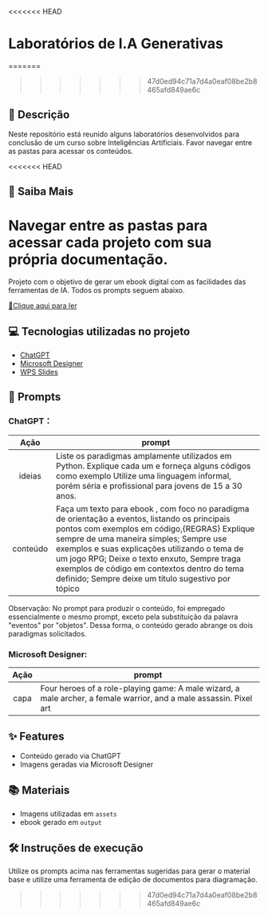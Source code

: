 <<<<<<< HEAD
# Laboratórios de I.A Generativas
=======

>>>>>>> 47d0ed94c71a7d4a0eaf08be2b8465afd849ae6c

## 📒 Descrição
Neste repositório está reunido alguns laboratórios desenvolvidos para conclusão de um curso sobre Inteligências Artificiais. 
Favor navegar entre as pastas para acessar os conteúdos.

<<<<<<< HEAD
## 🔎 Saiba Mais
Navegar entre as pastas para acessar cada projeto com sua própria documentação.
=======
Projeto com o objetivo de gerar um ebook digital com as facilidades das ferramentas de IA. 
Todos os prompts seguem abaixo.

<a href="https://github.com/wilsondesouza/create-ebook-python/blob/main/output/ebook-python-paradigmas.pdf" title="Ler eBook"> 📕Clique aqui para ler</a>

## 💻 Tecnologias utilizadas no projeto

- [ChatGPT](https://chat.openai.com/) 
- [Microsoft Designer](https://designer.microsoft.com/)
- [WPS Slides](https://www.wps.com/pt-BR/)

## 🧠 Prompts

### ChatGPT：

|   Ação   | prompt                                                                                                                                                                                                                                                                         |
| :------: | ------------------------------------------------------------------------------------------------------------------------------------------------------------------------------------------------------------------------------------------------------------------------------ |
|  ideias  | Liste os paradigmas amplamente utilizados em Python. Explique cada um e forneça alguns códigos como exemplo Utilize uma linguagem informal, porém séria e profissional para jovens de 15 a 30 anos.
| conteúdo | Faça um texto para ebook , com foco no paradigma de orientação a eventos, listando os principais pontos com exemplos em código,{REGRAS} Explique sempre de uma maneira simples; Sempre use exemplos e suas explicações utilizando o tema de um jogo RPG; Deixe o texto enxuto, Sempre traga exemplos de código em contextos dentro do tema definido; Sempre deixe um título sugestivo por tópico |

Observação: No prompt para produzir o conteúdo, foi empregado essencialmente o mesmo prompt, exceto pela substituição da palavra "eventos" por "objetos". Dessa forma, o conteúdo gerado abrange os dois paradigmas solicitados.


### Microsoft Designer:

|  Ação  | prompt                                                                                 |
| :----: | -------------------------------------------------------------------------------------- |
|  capa  | Four heroes of a role-playing game: A male wizard, a male archer, a female warrior, and a male assassin. Pixel art |

## ✨ Features

- Conteúdo gerado via ChatGPT
- Imagens geradas via Microsoft Designer

## 📚 Materiais

- Imagens utilizadas em `assets`
- ebook gerado em `output`

## 🛠️ Instruções de execução

Utilize os prompts acima nas ferramentas sugeridas para gerar o material base e utilize uma ferramenta de edição de documentos para diagramação.
>>>>>>> 47d0ed94c71a7d4a0eaf08be2b8465afd849ae6c
